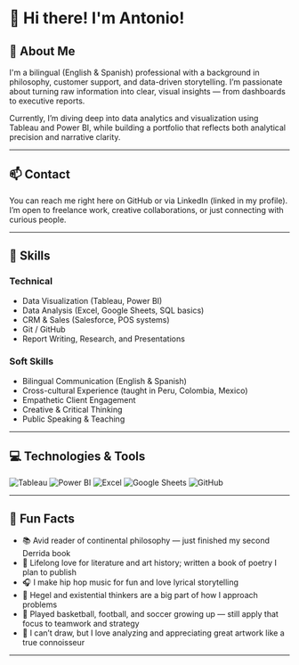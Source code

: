 # 👋 Hi there! I'm Antonio!

## 🧠 About Me
I'm a bilingual (English & Spanish) professional with a background in philosophy, customer support, and data-driven storytelling. I’m passionate about turning raw information into clear, visual insights — from dashboards to executive reports.

Currently, I’m diving deep into data analytics and visualization using Tableau and Power BI, while building a portfolio that reflects both analytical precision and narrative clarity.

---

## 📫 Contact
You can reach me right here on GitHub or via LinkedIn (linked in my profile). I’m open to freelance work, creative collaborations, or just connecting with curious people.

---

## 🧰 Skills

### Technical
- Data Visualization (Tableau, Power BI)
- Data Analysis (Excel, Google Sheets, SQL basics)
- CRM & Sales (Salesforce, POS systems)
- Git / GitHub
- Report Writing, Research, and Presentations

### Soft Skills
- Bilingual Communication (English & Spanish)
- Cross-cultural Experience (taught in Peru, Colombia, Mexico)
- Empathetic Client Engagement
- Creative & Critical Thinking
- Public Speaking & Teaching

---

## 💻 Technologies & Tools

![Tableau](https://img.shields.io/badge/Tableau-E97627?style=flat&logo=tableau&logoColor=white)
![Power BI](https://img.shields.io/badge/PowerBI-F2C811?style=flat&logo=powerbi&logoColor=black)
![Excel](https://img.shields.io/badge/Microsoft%20Excel-217346?style=flat&logo=microsoft-excel&logoColor=white)
![Google Sheets](https://img.shields.io/badge/Google%20Sheets-34A853?style=flat&logo=google-sheets&logoColor=white)
![GitHub](https://img.shields.io/badge/GitHub-181717?style=flat&logo=github&logoColor=white)

---

## 🎉 Fun Facts

- 📚 Avid reader of continental philosophy — just finished my second Derrida book  
- 📖 Lifelong love for literature and art history; written a book of poetry I plan to publish  
- 🎧 I make hip hop music for fun and love lyrical storytelling  
- 🧠 Hegel and existential thinkers are a big part of how I approach problems  
- 🏀 Played basketball, football, and soccer growing up — still apply that focus to teamwork and strategy  
- 🎨 I can’t draw, but I love analyzing and appreciating great artwork like a true connoisseur

---
